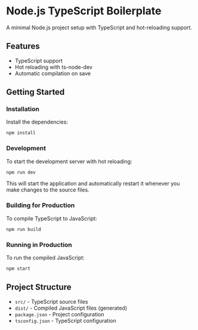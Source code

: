 # Node.js TypeScript Boilerplate

A minimal Node.js project setup with TypeScript and hot-reloading support.

## Features

- TypeScript support
- Hot reloading with ts-node-dev
- Automatic compilation on save

## Getting Started

### Installation

Install the dependencies:

```bash
npm install
```

### Development

To start the development server with hot reloading:

```bash
npm run dev
```

This will start the application and automatically restart it whenever you make changes to the source files.

### Building for Production

To compile TypeScript to JavaScript:

```bash
npm run build
```

### Running in Production

To run the compiled JavaScript:

```bash
npm start
```

## Project Structure

- `src/` - TypeScript source files
- `dist/` - Compiled JavaScript files (generated)
- `package.json` - Project configuration
- `tsconfig.json` - TypeScript configuration 
